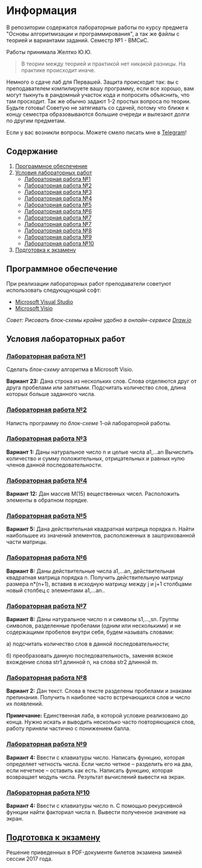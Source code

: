 # Информация
В репозитории содержатся лабораторные работы по курсу предмета "Основы алгоритмизации и программирования", а так же файлы с теорией и вариантами заданий. Семестр №1 - ВМСиС.

Работы принимала Желтко Ю.Ю.

> В теории между теорией и практикой нет никакой разницы. На практике происходит иначе.

Немного о сдаче лаб для Первашей. Защита происходит так: вы с преподавателем компилируете вашу программу, если все хорошо, вам могут тыкнуть в рандомный участок кода и попросить объяснить, что там просходит. Так же обычно задают 1-2 простых вопроса по теории. Будьте готовы! Советую не затягивать со сдачей, потому что ближе к концу семестра образовываются большие очереди и вылезают долги по другим предметам.

Если у вас возникли вопросы. Можете смело писать мне в [Telegram](http://t.me/d_sivashko)!
## Содержание
1. [Программное обеспечение](#Программное-обеспечение)
2. [Условия лабораторных работ](#Условия-лабораторных-работ)
    + [Лабораторная работа №1](#Лабораторная-работа-1)
    + [Лабораторная работа №2](#Лабораторная-работа-2)
    + [Лабораторная работа №3](#Лабораторная-работа-3)
    + [Лабораторная работа №4](#Лабораторная-работа-4)
    + [Лабораторная работа №5](#Лабораторная-работа-5)
    + [Лабораторная работа №6](#Лабораторная-работа-6)
    + [Лабораторная работа №7](#Лабораторная-работа-7)
    + [Лабораторная работа №7](#Лабораторная-работа-7)
    + [Лабораторная работа №8](#Лабораторная-работа-8)
    + [Лабораторная работа №9](#Лабораторная-работа-9)
    + [Лабораторная работа №10](#Лабораторная-работа-10)
3. [Подготовка к экзамену](#Подготовка-к-экзамену)

## Программное обеспечение
При реализации лабораторных работ преподаватели советуют использовать следующующий софт:

* [Microsoft Visual Studio](https://visualstudio.microsoft.com/)
* [Microsoft Visio](https://www.microsoft.com/en-us/microsoft-365/p/visio-standard-2019/cfq7ttc0k7cf?cid=msft_web_collection)

*Совет: Рисовать *блок-схемы* крайне удобно в онлайн-сервисе [Draw.io](https://app.diagrams.net/)*

## Условия лабораторных работ
### [Лабораторная работа №1](https://github.com/d-sivashko/C-Labs-1stSem/tree/master/LAB-1)
Сделать *блок-схему* алгоритма в Microsoft Visio.

**Вариант 23:** Дана строка из нескольких слов. Слова отделяются друг от друга
пробелами или запятыми. Подсчитать количество слов, 
длина которых больше заданного числа.

### [Лабораторная работа №2](https://github.com/d-sivashko/C-Labs-1stSem/tree/master/LAB-2)
Написть программу по *блок-схеме* 1-ой лабораторной работы.

### [Лабораторная работа №3](https://github.com/d-sivashko/C-Labs-1stSem/tree/master/LAB-3)
**Вариант 1:** Даны натуральное число n и целые числа a1,…an
Вычислить количество и сумму положительных, 
отрицательных и равных нулю членов данной последовательности.

### [Лабораторная работа №4](https://github.com/d-sivashko/C-Labs-1stSem/tree/master/LAB-4)
**Вариант 12:** Дан массив М(15) вещественных чисел. Расположить элементы в обратном порядке.

### [Лабораторная работа №5](https://github.com/d-sivashko/C-Labs-1stSem/tree/master/LAB-5)
**Вариант 5:** Дана действительная квадратная матрица порядка n. 
Найти наибольшее из значений элементов, расположенных в заштрихованной части матрицы.

### [Лабораторная работа №6](https://github.com/d-sivashko/C-Labs-1stSem/tree/master/LAB-6)
**Вариант 8:** Даны действительные числа a1,…an, действительная квадратная матрица порядка n. 
Получить действительную матрицу размера n*(n+1), вставив в исходную матрицу
между j и j+1 столбцами новый столбец с элементами a1,…an..

### [Лабораторная работа №7](https://github.com/d-sivashko/C-Labs-1stSem/tree/master/LAB-7)
**Вариант 8:** Даны натуральное число n и символы s1,…,sn. Группы символов,
разделенные пробелами (одним или несколькими) и не содержащими пробелов внутри себя, будем называть словами:

а) подсчитать количество слов в данной последовательности;

б) преобразовать данную последовательность,
заменяя всякое вхождение слова str1 длинной n, на слова str2 длинной m.

### [Лабораторная работа №8](https://github.com/d-sivashko/C-Labs-1stSem/tree/master/LAB-8)
**Вариант 2:** Дан текст. Слова в тексте разделены пробелами и знаками препинания.
Получить n наиболее часто встречающихся слов и число их появлений.

**Примечание:** Единственная лаба, в которой условие реализовано до конца. Нужно искать и выводить несколько часто
повторяющихся слов, работу приняли частично с понижением балла.

### [Лабораторная работа №9](https://github.com/d-sivashko/C-Labs-1stSem/tree/master/LAB-9)
**Вариант 4:** Ввести с клавиатуры число. Написать функцию, которая определяет четность числа. 
Если число четное – разделить его на два, если нечетное – оставить как есть. 
Написать функцию, которая возвращает модуль числа. Результат вычислений вывести на экран.  

### [Лабораторная работа №10](https://github.com/d-sivashko/C-Labs-1stSem/tree/master/LAB_10)
**Вариант 4:** Ввести с клавиатуры число n. С помощью рекурсивной функции найти факториал числа n. Вывести полученное значение на экран.

## [Подготовка к экзамену](https://github.com/d-sivashko/C-Labs-1stSem/tree/master/Exam_preparation)
Решение приведенных в PDF-документе билетов экзамена зимней сессии 2017 года.
